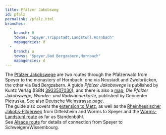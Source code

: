 ```yaml
---
title: Pfälzer Jakobsweg
id: pfalz
permalink: /pfalz.html
branches:
  -
    branch: 0
    towns: "Speyer,Trippstadt,Landstuhl,Hornbach"
    mapagencies: d
  -
    branch: a
    towns: "Speyer,Bad Bergzabern,Hornbach"
    mapagencies: d
---
```


The [Pfälzer Jakobswege][0] are two routes through the Pfälzerwald from Speyer to the monastery of Hornbach: one via Neustadt and Zweibrücken, the other via Bad Bergzabern. A guide _Pfälzer Jakobswege_ is published by Kuntz Verlag (ISBN [3933507030][1]), and there is also a [map][2], _Die Pfälzer Jakobswege, Wander- und Radwanderkarte_, published by Geocenter Pietruska. See also [Deutsche Weinstrasse page][3].  
The guide also covers the [extension to Metz][4], as well as the [Rheinhessischer Jakobs-Pilgerweg][5] from Dittelsheim and Worms to Speyer and the [Worms-Landstuhl route][6] as far as Standenbühl.  
See [Alsace route][7] for details of connection from Speyer to Schweigen/Wissembourg.

[0]: http://www.jakobsweg-pfalz.de/
[1]: http://www.amazon.de/exec/obidos/ASIN/3933507030/europaischefe-21
[2]: http://www.amazon.de/exec/obidos/ASIN/393489545X/europaischefe-21
[3]: http://www.deutsche-wein-strasse.de/EZ/Jakobsweg/jakobsweg.html
[4]: saar.html
[5]: rheinhessen.html
[6]: zell.html
[7]: strasbourg.html